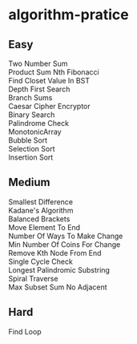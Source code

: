 # algorithm-pratice

## Easy
Two Number Sum  
Product Sum
Nth Fibonacci  
Find Closet Value In BST  
Depth First Search  
Branch Sums  
Caesar Cipher Encryptor  
Binary Search  
Palindrome Check  
MonotonicArray  
Bubble Sort  
Selection Sort  
Insertion Sort  

## Medium
Smallest Difference  
Kadane's Algorithm  
Balanced Brackets  
Move Element To End  
Number Of Ways To Make Change  
Min Number Of Coins For Change  
Remove Kth Node From End  
Single Cycle Check  
Longest Palindromic Substring  
Spiral Traverse  
Max Subset Sum No Adjacent  

## Hard
Find Loop  

